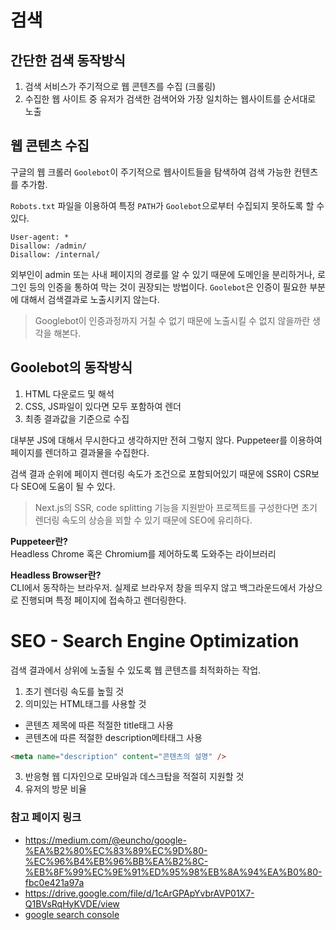 # 검색

## 간단한 검색 동작방식

1. 검색 서비스가 주기적으로 웹 콘텐츠를 수집 (크롤링)
2. 수집한 웹 사이트 중 유저가 검색한 검색어와 가장 일치하는 웹사이트를 순서대로 노출

## 웹 콘텐츠 수집

구글의 웹 크롤러 `Goolebot`이 주기적으로 웹사이트들을 탐색하여 검색 가능한 컨텐츠를 추가함.

`Robots.txt` 파일을 이용하여 특정 `PATH`가 `Goolebot`으로부터 수집되지 못하도록 할 수 있다.

```
User-agent: *
Disallow: /admin/
Disallow: /internal/
```

외부인이 admin 또는 사내 페이지의 경로를 알 수 있기 때문에 도메인을 분리하거나, 로그인 등의 인증을 통하여 막는 것이 권장되는 방법이다. `Goolebot`은 인증이 필요한 부분에 대해서 검색결과로 노출시키지 않는다.

> Googlebot이 인증과정까지 거칠 수 없기 때문에 노출시킬 수 없지 않을까란 생각을 해본다.

## Goolebot의 동작방식

1. HTML 다운로드 및 해석
2. CSS, JS파일이 있다면 모두 포함하여 렌더
3. 최종 결과값을 기준으로 수집

대부분 JS에 대해서 무시한다고 생각하지만 전혀 그렇지 않다. Puppeteer를 이용하여 페이지를 렌더하고 결과물을 수집한다.

검색 결과 순위에 페이지 렌더링 속도가 조건으로 포함되어있기 때문에 SSR이 CSR보다 SEO에 도움이 될 수 있다.

> Next.js의 SSR, code splitting 기능을 지원받아 프로젝트를 구성한다면 초기 렌더링 속도의 상승을 꾀할 수 있기 때문에 SEO에 유리하다.

**Puppeteer란?**  
Headless Chrome 혹은 Chromium를 제어하도록 도와주는 라이브러리

**Headless Browser란?**  
CLI에서 동작하는 브라우저. 실제로 브라우저 창을 띄우지 않고 백그라운드에서 가상으로 진행되며 특정 페이지에 접속하고 렌더링한다.

# SEO - Search Engine Optimization

검색 결과에서 상위에 노출될 수 있도록 웹 콘텐츠를 최적화하는 작업.

1. 초기 렌더링 속도를 높힐 것
2. 의미있는 HTML태그를 사용할 것

- 콘텐츠 제목에 따른 적절한 title태그 사용
- 콘텐츠에 따른 적절한 description메타태그 사용

```html
<meta name="description" content="콘텐츠의 설명" />
```

3. 반응형 웹 디자인으로 모바일과 데스크탑을 적절히 지원할 것
4. 유저의 방문 비율

### 참고 페이지 링크

- https://medium.com/@euncho/google-%EA%B2%80%EC%83%89%EC%9D%80-%EC%96%B4%EB%96%BB%EA%B2%8C-%EB%8F%99%EC%9E%91%ED%95%98%EB%8A%94%EA%B0%80-fbc0e421a97a
- https://drive.google.com/file/d/1cArGPApYvbrAVP01X7-Q1BVsRqHyKVDE/view
- [google search console](https://support.google.com/webmasters/answer/7451184)
